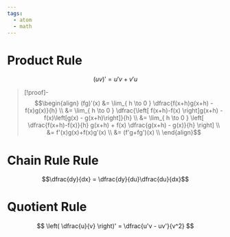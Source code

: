 ```yaml
---
tags:
  - atom
  - math
---
```

# Product Rule
$$ (uv)' = u'v+v'u $$
> [!proof]-
> $$\begin{align}
> 	(fg)'(x) &= \lim_{ h \to 0 } \dfrac{f(x+h)g(x+h) - f(x)g(x)}{h} \\
> 	&= \lim_{ h \to 0 } \dfrac{\left[ f(x+h)-f(x) \right]g(x+h) - f(x)\left[g(x) - g(x+h)\right]}{h} \\
> 	&= \lim_{ h \to 0 } \left[ \dfrac{f(x+h)-f(x)}{h} g(x+h) + f(x) \dfrac{g(x+h) - g(x)}{h} \right] \\
> 	&= f'(x)g(x)+f(x)g'(x) \\
> 	&= (f'g+fg')(x) \\
> \end{align}$$
# Chain Rule Rule
$$\dfrac{dy}{dx} = \dfrac{dy}{du}\dfrac{du}{dx}$$
# Quotient Rule
$$ \left( \dfrac{u}{v} \right)' = \dfrac{u'v - uv'}{v^2} $$